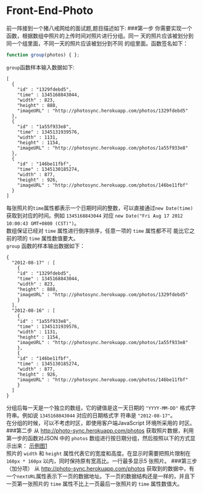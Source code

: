 Front-End-Photo
===============

前一阵接到一个猪八戒网给的面试题,题目描述如下: 
###第一步
你需要实现一个函数，根据数组中照片的上传时间对照片进行分组。同一
天的照片应该被划分到同一个组里面，不同一天的照片应该被划分到不同
的组里面。函数签名如下：
```javascript
function group(photos) { };
```
`group`函数样本输入数据如下:
```
[
  {
    "id" : "1329fdebd5",
    "time" : 1345168843044,
    "width" : 823,
    "height" : 888,
    "imageURL" : "http://photosync.herokuapp.com/photos/1329fdebd5"
  },
  {
    "id" : "1a55f933e8",
    "time" : 1345131939576,
    "width" : 1131,
    "height" : 1154,
    "imageURL" : "http://photosync.herokuapp.com/photos/1a55f933e8"
  },
  {
    "id" : "146be11fbf",
    "time" : 1345130185274,
    "width" : 877,
    "height" : 926,
    "imageURL" : "http://photosync.herokuapp.com/photos/146be11fbf"
  }
]
```
每张照片的`time`属性都表示一个日期时间的整数，可以直接通过`new Date(time)` 获取到对应的时间。例如 `1345168843044` 对应
`new Date("Fri Aug 17 2012 10:00:43 GMT+0800 (CST)")`。  
数组保证已经对 `time` 属性进行倒序排序，任意一项的 `time` 属性都不可
能比它之前的项的 `time` 属性数值要大。  
`group` 函数的样本输出数据如下：
```
{
  "2012-08-17" : [
    {
    "id" : "1329fdebd5",
    "time" : 1345168843044,
    "width" : 823,
    "height" : 888,
    "imageURL" : "http://photosync.herokuapp.com/photos/1329fdebd5"
    }
  ],
  "2012-08-16" : [
    {
    "id" : "1a55f933e8",
    "time" : 1345131939576,
    "width" : 1131,
    "height" : 1154,
    "imageURL" : "http://photosync.herokuapp.com/photos/1a55f933e8"
    },
    {
    "id" : "146be11fbf",
    "time" : 1345130185274,
    "width" : 877,
    "height" : 926,
    "imageURL" : "http://photosync.herokuapp.com/photos/146be11fbf"
    }
  ]
}
```
分组后每一天是一个独立的数组，它的键值是这一天日期的
`"YYYY-MM-DD"` 格式字符串。例如说 `1345168843044` 对应的日期格式字
符串是 `"2012-08-17"`。  
在分组的时候，可以不考虑时区，即使用客户端JavaScript 环境所采用的
时区。
###第二步
从 http://photo-sync.herokuapp.com/photos 获取照片数据，利用第一步的函数对JSON 中的 `photos` 数组进行按日期分组，然后按照以下的方式显示出来：
[示例图1]()  
照片的 `width` 和 `height` 属性代表它的宽度和高度。在显示时需要把照片限制在`160px * 160px` 以内，同时保持原有宽高比。一行最多显示5 张照片。
###第三步（加分项）
从 http://photo-sync.herokuapp.com/photos 获取到的数据中，有一个`nextURL`属性表示下一页的数据地址。下一页的数据结构还是一样的，并且下一页第一张照片的 `time` 属性不比上一页最后一张照片的 `time` 属性数值大。
